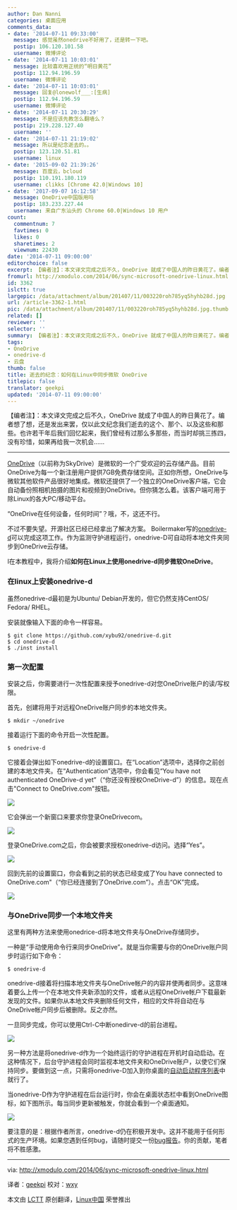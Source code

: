 ```yaml
---
author: Dan Nanni
categories: 桌面应用
comments_data:
- date: '2014-07-11 09:33:00'
  message: 感觉虽然onedrive不好用了，还是转一下吧。
  postip: 106.120.101.58
  username: 微博评论
- date: '2014-07-11 10:03:01'
  message: 比较喜欢用正统的“明日黄花”
  postip: 112.94.196.59
  username: 微博评论
- date: '2014-07-11 10:03:01'
  message: 回复@lonewolf___:[生病]
  postip: 112.94.196.59
  username: 微博评论
- date: '2014-07-11 20:30:29'
  message: 不是应该先教怎么翻墙么？
  postip: 219.228.127.40
  username: ''
- date: '2014-07-11 21:19:02'
  message: 所以是纪念逝去的。。
  postip: 123.120.51.81
  username: linux
- date: '2015-09-02 21:39:26'
  message: 百度云，bcloud
  postip: 110.191.180.119
  username: clikks [Chrome 42.0|Windows 10]
- date: '2017-09-07 16:12:58'
  message: OneDrive中国版用吗
  postip: 183.233.227.44
  username: 来自广东汕头的 Chrome 60.0|Windows 10 用户
count:
  commentnum: 7
  favtimes: 0
  likes: 0
  sharetimes: 2
  viewnum: 22430
date: '2014-07-11 09:00:00'
editorchoice: false
excerpt: 【编者注】：本文译文完成之后不久，OneDrive 就成了中国人的昨日黄花了。编者想了想，还是发出来罢，仅以此文纪念我们逝去的这个、那个、以及这些和那些。也许若干年后我们回忆起来，我们曾经有过那么多那些，而当时却挑三拣四，没有珍惜，如果再给我一次机会  OneDrive（以前称为SkyDrive）是微软的一个广受欢迎的云存储产品。目前OneDrive为每一个新注册用户提供7GB免费存储空间。正如你所想，OneDrive与微软其他软件产品很好地集成。微软还提供了一个独立的OneDrive客户端，它会自动备份照相机拍摄的图片和视频到OneDrive。但你猜怎么
fromurl: http://xmodulo.com/2014/06/sync-microsoft-onedrive-linux.html
id: 3362
islctt: true
largepic: /data/attachment/album/201407/11/003220roh785yq5hyhb28d.jpg
url: /article-3362-1.html
pic: /data/attachment/album/201407/11/003220roh785yq5hyhb28d.jpg.thumb.jpg
related: []
reviewer: ''
selector: ''
summary: 【编者注】：本文译文完成之后不久，OneDrive 就成了中国人的昨日黄花了。编者想了想，还是发出来罢，仅以此文纪念我们逝去的这个、那个、以及这些和那些。也许若干年后我们回忆起来，我们曾经有过那么多那些，而当时却挑三拣四，没有珍惜，如果再给我一次机会  OneDrive（以前称为SkyDrive）是微软的一个广受欢迎的云存储产品。目前OneDrive为每一个新注册用户提供7GB免费存储空间。正如你所想，OneDrive与微软其他软件产品很好地集成。微软还提供了一个独立的OneDrive客户端，它会自动备份照相机拍摄的图片和视频到OneDrive。但你猜怎么
tags:
- OneDrive
- onedrive-d
- 云盘
thumb: false
title: 逝去的纪念：如何在Linux中同步微软 OneDrive
titlepic: false
translator: geekpi
updated: '2014-07-11 09:00:00'
---
```


【编者注】：本文译文完成之后不久，OneDrive 就成了中国人的昨日黄花了。编者想了想，还是发出来罢，仅以此文纪念我们逝去的这个、那个、以及这些和那些。也许若干年后我们回忆起来，我们曾经有过那么多那些，而当时却挑三拣四，没有珍惜，如果再给我一次机会……




---


[OneDrive](http://xmodulo.com/go/onedrive)（以前称为SkyDrive）是微软的一个广受欢迎的云存储产品。目前OneDrive为每一个新注册用户提供7GB免费存储空间。正如你所想，OneDrive与微软其他软件产品很好地集成。微软还提供了一个独立的OneDrive客户端，它会自动备份照相机拍摄的图片和视频到OneDrive。但你猜怎么着。该客户端可用于除Linux的各大PC/移动平台。


“OneDrive在任何设备，任何时间”？哦，不，这还不行。


不过不要失望。开源社区已经已经拿出了解决方案。 Boilermaker写的[onedrive-d](http://xybu.me/projects/onedrive-d/)可以完成这项工作。作为监测守护进程运行，onedrive-D可自动将本地文件夹同步到OneDrive云存储。


I在本教程中，我将介绍**如何在Linux上使用onedrive-d同步微软OneDrive**。


### 在linux上安装onedrive-d


虽然onedrive-d最初是为Ubuntu/ Debian开发的，但它仍然支持CentOS/ Fedora/ RHEL。


安装就像输入下面的命令一样容易。



```
$ git clone https://github.com/xybu92/onedrive-d.git
$ cd onedrive-d
$ ./inst install

```

### 第一次配置


安装之后，你需要进行一次性配置来授予onedrive-d对您OneDrive账户的读/写权限。


首先，创建将用于对远程OneDrive账户同步的本地文件夹。



```
$ mkdir ~/onedrive

```

接着运行下面的命令开启一次性配置。



```
$ onedrive-d

```

它接着会弹出如下onedrive-d的设置窗口。在“Location”选项中，选择你之前创建的本地文件夹。在“Authentication”选项中，你会看见“You have not authenticated OneDrive-d yet”（“你还没有授权OneDrive-d”）的信息。现在点击"Connect to OneDrive.com"按钮。


![](/data/attachment/album/201407/11/003220roh785yq5hyhb28d.jpg)


它会弹出一个新窗口来要求你登录OneDrivecom。


![](/data/attachment/album/201407/11/003221nvdamwvoz2319amu.jpg)


登录OneDrive.com之后，你会被要求授权onedrive-d访问。选择“Yes”。


![](/data/attachment/album/201407/11/003223y7sv707dz6t9b4pp.jpg)


回到先前的设置窗口，你会看到之前的状态已经变成了You have connected to OneDrive.com"（“你已经连接到了OneDrive.com”）。点击“OK”完成。


![](/data/attachment/album/201407/11/003225cx33qjaq1s7xeae3.jpg)


### 与OneDrive同步一个本地文件夹


这里有两种方法来使用onedrice-d将本地文件夹与OneDrive存储同步。


一种是“手动使用命令行来同步OneDrive”。就是当你需要与你的OneDrive账户同步时运行如下命令：



```
$ onedrive-d

```

onedrive-d接着将扫描本地文件夹与OneDrive帐户的内容并使两者同步。这意味着要么上传一个在本地文件夹新添加的文件，或者从远程OneDrive帐户下载最新发现的文件。如果你从本地文件夹删除任何文件，相应的文件将自动在与OneDrive帐户同步后被删除。反之亦然。


一旦同步完成，你可以使用Ctrl-C中断onedirve-d的前台进程。


![](/data/attachment/album/201407/11/003159yejgdgq2emrqqeew.jpg)


另一种方法是将onedrive-d作为一个始终运行的守护进程在开机时自动启动。在这种情况下，后台守护进程会同时监视本地文件夹和OneDrive账户，以使它们保持同步。要做到这一点，只需将onedrive-D加入到你桌面的[自动启动程序列表](http://xmodulo.com/2013/12/start-program-automatically-linux-desktop.html)中就行了。


当onedrive-D作为守护进程在后台运行时，你会在桌面状态栏中看到OneDrive图标，如下图所示。每当同步更新被触发，你就会看到一个桌面通知。


![](/data/attachment/album/201407/11/003226rcyuy8wepy9m667v.jpg)


要注意的是：根据作者所言，onedrive-d仍在积极开发中。这并不能用于任何形式的生产环境。如果您遇到任何bug，请随时提交一份[bug报告](https://github.com/xybu92/onedrive-d/issues?state=open)。你的贡献，笔者将不胜感激。




---


via: <http://xmodulo.com/2014/06/sync-microsoft-onedrive-linux.html>


译者：[geekpi](https://github.com/geekpi) 校对：[wxy](https://github.com/wxy)


本文由 [LCTT](https://github.com/LCTT/TranslateProject) 原创翻译，[Linux中国](http://linux.cn/) 荣誉推出